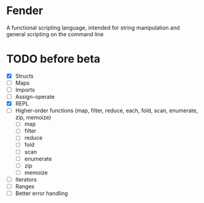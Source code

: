 # Fender
A functional scripting language, intended for string manipulation and general scripting on the command line

# TODO before beta
- [x] Structs
- [ ] Maps
- [ ] Imports
- [ ] Assign-operate
- [x] REPL
- [ ] Higher-order functions (map, filter, reduce, each, fold, scan, enumerate, zip, memoize)
  - [ ] map
  - [ ] filter
  - [ ] reduce
  - [ ] fold
  - [ ] scan
  - [ ] enumerate
  - [ ] zip
  - [ ] memoize
- [ ] Iterators
- [ ] Ranges
- [ ] Better error handling
